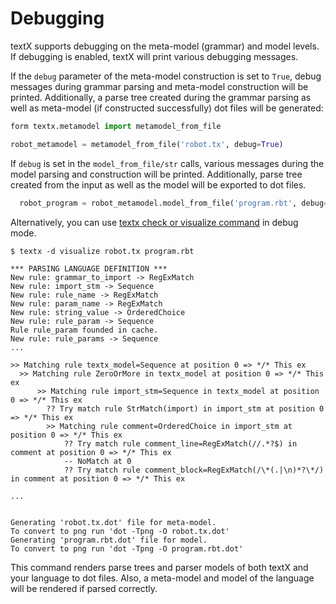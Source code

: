 # Debugging

textX supports debugging on the meta-model (grammar) and model levels. If
debugging is enabled, textX will print various debugging messages.

If the `debug` parameter of the meta-model construction is set to `True`, debug messages
during grammar parsing and meta-model construction will be printed. Additionally,
a parse tree created during the grammar parsing as well as meta-model (if constructed
successfully) dot files will be generated:

```python
form textx.metamodel import metamodel_from_file

robot_metamodel = metamodel_from_file('robot.tx', debug=True)
```

If `debug` is set in the `model_from_file/str` calls, various
messages during the model parsing and construction will be printed. Additionally,
parse tree created from the input as well as the model will be exported to dot
files.

```python
  robot_program = robot_metamodel.model_from_file('program.rbt', debug=True)
```

Alternatively, you can use [textx check or visualize command](textx_command.md)
in debug mode.

    $ textx -d visualize robot.tx program.rbt

    *** PARSING LANGUAGE DEFINITION ***
    New rule: grammar_to_import -> RegExMatch
    New rule: import_stm -> Sequence
    New rule: rule_name -> RegExMatch
    New rule: param_name -> RegExMatch
    New rule: string_value -> OrderedChoice
    New rule: rule_param -> Sequence
    Rule rule_param founded in cache.
    New rule: rule_params -> Sequence
    ...

    >> Matching rule textx_model=Sequence at position 0 => */* This ex
      >> Matching rule ZeroOrMore in textx_model at position 0 => */* This ex
          >> Matching rule import_stm=Sequence in textx_model at position 0 => */* This ex
            ?? Try match rule StrMatch(import) in import_stm at position 0 => */* This ex
            >> Matching rule comment=OrderedChoice in import_stm at position 0 => */* This ex
                ?? Try match rule comment_line=RegExMatch(//.*?$) in comment at position 0 => */* This ex
                -- NoMatch at 0
                ?? Try match rule comment_block=RegExMatch(/\*(.|\n)*?\*/) in comment at position 0 => */* This ex

    ...


    Generating 'robot.tx.dot' file for meta-model.
    To convert to png run 'dot -Tpng -O robot.tx.dot'
    Generating 'program.rbt.dot' file for model.
    To convert to png run 'dot -Tpng -O program.rbt.dot'

This command renders parse trees and parser models of both textX and your
language to dot files. Also, a meta-model and model of the language will be
rendered if parsed correctly.

